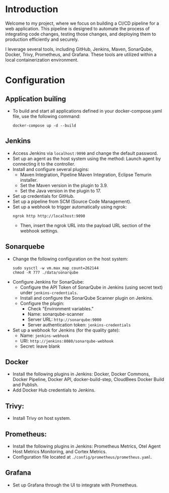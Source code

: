 # Introduction
Welcome to my project, where we focus on building a CI/CD pipeline for a web application. This pipeline is designed to automate the process of integrating code changes, testing those changes, and deploying them to production efficiently and securely.

I leverage several tools, including GitHub, Jenkins, Maven, SonarQube, Docker, Trivy, Prometheus, and Grafana. These tools are utilized within a local containerization environment.

# Configuration
## Application builing
  - To build and start all applications defined in your docker-compose.yaml file, use the following command:
    ```shell
    docker-compose up -d --build
    ```

## Jenkins
  - Access Jenkins via `localhost:9090` and change the default password.
  - Set up an agent as the host system using the method: Launch agent by connecting it to the controller.
  - Install and configure several plugins:
    - Maven Integration, Pipeline Maven Integration, Eclipse Temurin installer.
    - Set the Maven version in the plugin to 3.9.
    - Set the Java version in the plugin to 17.
  - Set up credentials for GitHub.
  - Set up a pipeline from SCM (Source Code Management).
  - Set up a webhook to trigger automatically using ngrok:
    ```shell
    ngrok http http://localhost:9090
     ```
    - Then, insert the ngrok URL into the payload URL section of the webhook settings.

## Sonarquebe
  - Change the following configuration on the host system:
    ``` shell
    sudo sysctl -w vm.max_map_count=262144
    chmod -R 777 ./data/sonarqube
    ```
  - Configure Jenkins for SonarQube:
    - Configure the API Token of SonarQube in Jenkins (using secret text) under `jenkins-credentials`.
    - Install and configure the SonarQube Scanner plugin on Jenkins.
    - Configure the plugin:
      - Check "Environment variables."
      - Name: sonarqube-scanner
      - Server URL: `http://sonarqube:9000`
      - Server authentication token: `jenkins-credentials`
  - Set up a webhook for Jenkins (for the quality gate):
    - Name: `jenkins-webhook`
    - URl: `http://jenkins:8080/sonarqube-webhook`
    - Secret: leave blank

## Docker
  - Install the following plugins in Jenkins: Docker, Docker Commons, Docker Pipeline, Docker API, docker-build-step, CloudBees Docker Build and Publish.
  - Add Docker Hub credentials to Jenkins.

## Trivy:
  - Install Trivy on host system.

## Prometheus:
  - Install the following plugins in Jenkins: Prometheus Metrics, Otel Agent Host Metrics Monitoring, and Cortex Metrics.
  - Configuration file located at `./config/prometheus/prometheus.yaml`.

## Grafana
  - Set up Grafana through the UI to integrate with Prometheus.
